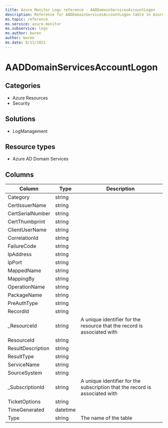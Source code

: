```yaml
---
title: Azure Monitor Logs reference - AADDomainServicesAccountLogon
description: Reference for AADDomainServicesAccountLogon table in Azure Monitor Logs.
ms.topic: reference
ms.service: azure-monitor
ms.subservice: logs
ms.author: bwren
author: bwren
ms.date: 8/11/2021
---
```


# AADDomainServicesAccountLogon

 

## Categories

- Azure Resources
- Security
## Solutions

- LogManagement
## Resource types

- Azure AD Domain Services




## Columns

|Column|Type|Description|
|---|---|---|
|Category|string||
|CertIssuerName|string||
|CertSerialNumber|string||
|CertThumbprint|string||
|ClientUserName|string||
|CorrelationId|string||
|FailureCode|string||
|IpAddress|string||
|IpPort|string||
|MappedName|string||
|MappingBy|string||
|OperationName|string||
|PackageName|string||
|PreAuthType|string||
|RecordId|string||
|_ResourceId|string|A unique identifier for the resource that the record is associated with|
|ResourceId|string||
|ResultDescription|string||
|ResultType|string||
|ServiceName|string||
|SourceSystem|string||
|_SubscriptionId|string|A unique identifier for the subscription that the record is associated with|
|TicketOptions|string||
|TimeGenerated|datetime||
|Type|string|The name of the table|
